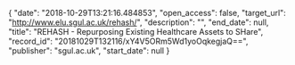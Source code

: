 {
  "date": "2018-10-29T13:21:16.484853", 
  "open_access": false, 
  "target_url": "http://www.elu.sgul.ac.uk/rehash/", 
  "description": "", 
  "end_date": null, 
  "title": "REHASH - Repurposing Existing Healthcare Assets to SHare", 
  "record_id": "20181029T132116/xY4V5ORm5Wd1yoOqkegjaQ==", 
  "publisher": "sgul.ac.uk", 
  "start_date": null
}

